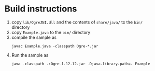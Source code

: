 # Build instructions

1. copy `lib/OgreJNI.dll` and the contents of `share/java/` to the `bin/` directory
2. copy `Example.java` to the `bin/` directory
3. compile the sample as
    ```
    javac Example.java -classpath Ogre-*.jar
    ```
4. Run the sample as
    ```
    java -classpath .:Ogre-1.12.12.jar -Djava.library.path=. Example
    ```